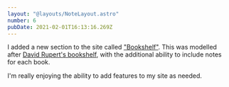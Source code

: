 ```yaml
---
layout: "@layouts/NoteLayout.astro"
number: 6
pubDate: 2021-02-01T16:13:16.269Z
---
```


I added a new section to the site called ["Bookshelf"](https://seanmcp.com/bookshelf). This was modelled after [David Rupert's bookshelf](https://daverupert.com/bookshelf), with the additional ability to include notes for each book.

I'm really enjoying the ability to add features to my site as needed.